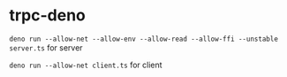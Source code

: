 # trpc-deno

`deno run --allow-net --allow-env --allow-read --allow-ffi --unstable server.ts` for server 

`deno run --allow-net client.ts` for client
